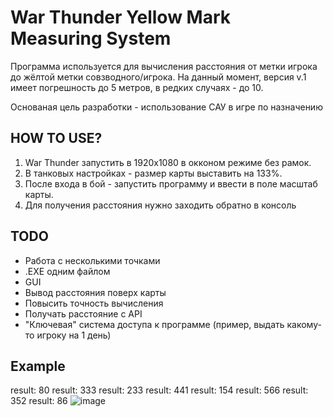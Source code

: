 
# War Thunder Yellow Mark Measuring System
Программа используется для вычисления расстояния от метки игрока до жёлтой метки совзводного/игрока.
На данный момент, версия v.1 имеет погрешность до 5 метров, в редких случаях - до 10.

Основаная цель разработки - использование САУ в игре по назначению

## HOW TO USE?
1. War Thunder запустить в 1920х1080 в окконом режиме без рамок.
2. В танковых настройках - размер карты выставить на 133%.
3. После входа в бой - запустить программу и ввести в поле масштаб карты.
4. Для получения расстояния нужно заходить обратно в консоль

## TODO
* Работа с несколькими точками
* .EXE одним файлом
* GUI
* Вывод расстояния поверх карты
* Повысить точность вычисления
* Получать расстояние с API
* "Ключевая" система доступа к программе (пример, выдать какому-то игроку на 1 день)

## Example
result: 80
result: 333
result: 233
result: 441
result: 154
result: 566
result: 352
result: 86
![image](https://user-images.githubusercontent.com/20525395/175834318-3add36e6-33fa-4acb-8e80-c1daa274dbe8.png)
